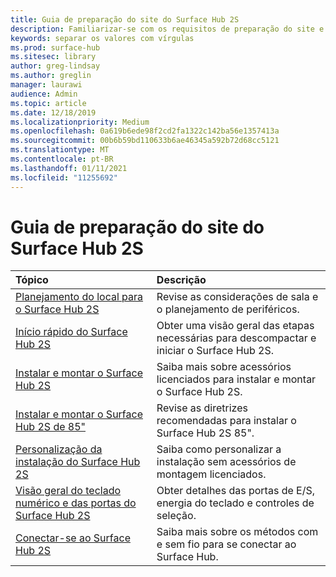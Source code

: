 ```yaml
---
title: Guia de preparação do site do Surface Hub 2S
description: Familiarizar-se com os requisitos de preparação do site e as recomendações para o Surface Hub 2S.
keywords: separar os valores com vírgulas
ms.prod: surface-hub
ms.sitesec: library
author: greg-lindsay
ms.author: greglin
manager: laurawi
audience: Admin
ms.topic: article
ms.date: 12/18/2019
ms.localizationpriority: Medium
ms.openlocfilehash: 0a619b6ede98f2cd2fa1322c142ba56e1357413a
ms.sourcegitcommit: 00b6b59bd110633b6ae46345a592b72d68cc5121
ms.translationtype: MT
ms.contentlocale: pt-BR
ms.lasthandoff: 01/11/2021
ms.locfileid: "11255692"
---
```

# Guia de preparação do site do Surface Hub 2S

| Tópico | Descrição |
|:-------|:-------|
| [Planejamento do local para o Surface Hub 2S](surface-hub-2s-site-planning.md) | Revise as considerações de sala e o planejamento de periféricos. |
| [Início rápido do Surface Hub 2S](surface-hub-2s-quick-start.md) | Obter uma visão geral das etapas necessárias para descompactar e iniciar o Surface Hub 2S. |
| [Instalar e montar o Surface Hub 2S](surface-hub-2s-install-mount.md) | Saiba mais sobre acessórios licenciados para instalar e montar o Surface Hub 2S. |
| [Instalar e montar o Surface Hub 2S de 85"](surface-hub-2s-install-mount.md) | Revise as diretrizes recomendadas para instalar o Surface Hub 2S 85". |
| [Personalização da instalação do Surface Hub 2S](surface-hub-2s-custom-install.md) | Saiba como personalizar a instalação sem acessórios de montagem licenciados.|
| [Visão geral do teclado numérico e das portas do Surface Hub 2S](surface-hub-2s-port-keypad-overview.md) | Obter detalhes das portas de E/S, energia do teclado e controles de seleção. |
| [Conectar-se ao Surface Hub 2S](surface-hub-2s-connect.md) | Saiba mais sobre os métodos com e sem fio para se conectar ao Surface Hub.|
